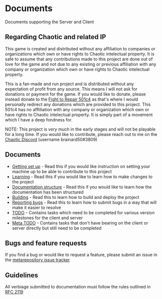 # Documents
Documents supporting the Server and Client

## Regarding Chaotic and related IP
This game is created and distributed without any affiliation to companies or organizations which own or have rights to Chaotic intelectual property. It is safe to assume that any contributions made to this project are done out of love for the game and not due to any existing or previous affiliation with any company or organization which own or have rights to Chaotic intelectual property.

This is a fan-made and run project and is distributed without any expectation of profit from any source. This means I will not ask for donations or payment for the game. If you would like to donate, please instead donate to the [Fight to Repair 501c4](https://fighttorepair.org/donate/501c4/) as that's where I would personally redirect any donations which are provided to this project. This 501c4 has no affliliation with any company or organization which own or have rights to Chaotic intelectual property. It is simply part of a movement which I have a deep fondness for.

NOTE: This project is *very* much in the early stages and will not be playable for a long time. If you would like to contribute, please reach out to me on the [Chaotic Discord](https://discord.gg/chaotic) (username brainard50#3809)

## Documents
* [Getting set up](getting_set_up.md) - Read this if you would like instruction on setting your machine up to be able to contribute to this project
* [Learning](learning.md) - Read this if you would like to learn how to make changes to the project
* [Documentation structure](documentation_structure.md) - Read this if you would like to learn how the documentation has been structured
* [Building](building.md) - Read this to learn how to build and deploy the project
* [Reporting bugs](reporting_bugs.md) - Read this to learn how to submit bugs in a way that will make it easier to resolve
* [TODO](TODO.md) - Contains tasks which need to be completed for various version milestones for the client and server
* [Meta TODO](meta_TODO.md) - Contains tasks that don't have bearing on the client or server directly but still need to be completed

## Bugs and feature requests
If you find a bug or would like to request a feature, please submit an issue in the [metarepository issue tracker](https://github.com/GDChaoticTCG/GDChaoticTCG/issues)

## Guidelines
All verbiage submitted to documentation must follow the rules outlined in [RFC 2119](https://datatracker.ietf.org/doc/html/rfc2119.html)
